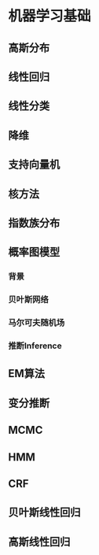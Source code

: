 # 机器学习基础

## 高斯分布

## 线性回归

## 线性分类

## 降维

## 支持向量机

## 核方法

## 指数族分布

## 概率图模型

### 背景



### 贝叶斯网络

### 马尔可夫随机场

### 推断Inference



## EM算法

## 变分推断

## MCMC

## HMM

## CRF

## 贝叶斯线性回归

## 高斯线性回归



